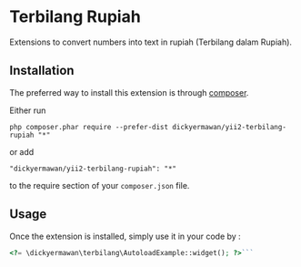 Terbilang Rupiah
================
Extensions to convert numbers into text in rupiah (Terbilang dalam Rupiah).

Installation
------------

The preferred way to install this extension is through [composer](http://getcomposer.org/download/).

Either run

```
php composer.phar require --prefer-dist dickyermawan/yii2-terbilang-rupiah "*"
```

or add

```
"dickyermawan/yii2-terbilang-rupiah": "*"
```

to the require section of your `composer.json` file.


Usage
-----

Once the extension is installed, simply use it in your code by  :

```php
<?= \dickyermawan\terbilang\AutoloadExample::widget(); ?>```